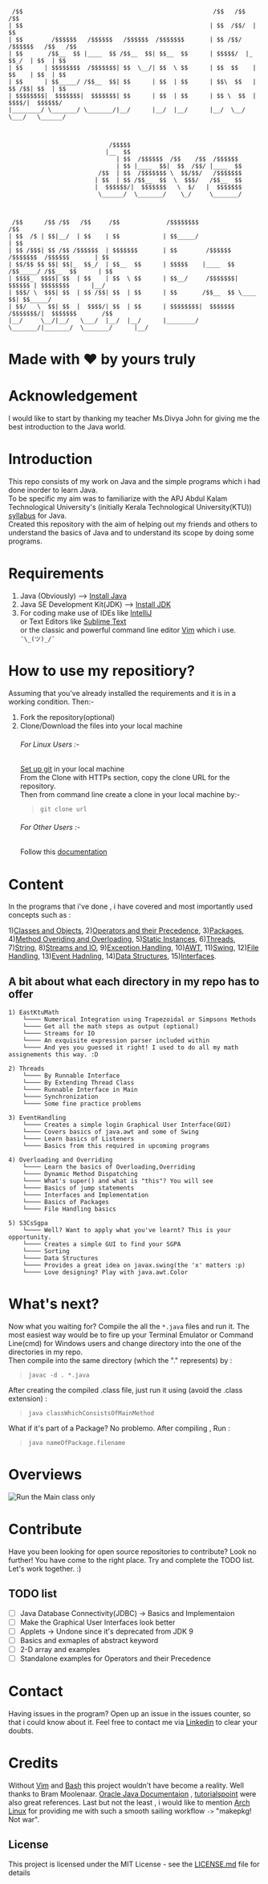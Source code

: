 ```
 /$$                                                     /$$   /$$   /$$                     
| $$                                                    | $$  /$$/  | $$                     
| $$        /$$$$$$   /$$$$$$   /$$$$$$  /$$$$$$$       | $$ /$$/  /$$$$$$   /$$   /$$       
| $$       /$$__  $$ |____  $$ /$$__  $$| $$__  $$      | $$$$$/  |_  $$_/  | $$  | $$       
| $$      | $$$$$$$$  /$$$$$$$| $$  \__/| $$  \ $$      | $$  $$    | $$    | $$  | $$       
| $$      | $$_____/ /$$__  $$| $$      | $$  | $$      | $$\  $$   | $$ /$$| $$  | $$       
| $$$$$$$$|  $$$$$$$|  $$$$$$$| $$      | $$  | $$      | $$ \  $$  |  $$$$/|  $$$$$$/       
|________/ \_______/ \_______/|__/      |__/  |__/      |__/  \__/   \___/   \______/          
                                                                                             
                                                                                             
                                                                                             
                            /$$$$$                                                           
                           |__  $$                                                           
                              | $$  /$$$$$$  /$$    /$$  /$$$$$$                             
                              | $$ |____  $$|  $$  /$$/ |____  $$                            
                         /$$  | $$  /$$$$$$$ \  $$/$$/   /$$$$$$$                            
                        | $$  | $$ /$$__  $$  \  $$$/   /$$__  $$                            
                        |  $$$$$$/|  $$$$$$$   \  $/   |  $$$$$$$                            
                         \______/  \_______/    \_/     \_______/                              
                                                                                             
                                                                                             
                                                                                             
 /$$      /$$ /$$   /$$     /$$             /$$$$$$$$                                     /$$
| $$  /$ | $$|__/  | $$    | $$            | $$_____/                                    | $$
| $$ /$$$| $$ /$$ /$$$$$$  | $$$$$$$       | $$        /$$$$$$   /$$$$$$$  /$$$$$$       | $$
| $$/$$ $$ $$| $$|_  $$_/  | $$__  $$      | $$$$$    |____  $$ /$$_____/ /$$__  $$      | $$
| $$$$_  $$$$| $$  | $$    | $$  \ $$      | $$__/     /$$$$$$$|  $$$$$$ | $$$$$$$$      |__/
| $$$/ \  $$$| $$  | $$ /$$| $$  | $$      | $$       /$$__  $$ \____  $$| $$_____/          
| $$/   \  $$| $$  |  $$$$/| $$  | $$      | $$$$$$$$|  $$$$$$$ /$$$$$$$/|  $$$$$$$       /$$
|__/     \__/|__/   \___/  |__/  |__/      |________/ \_______/|_______/  \_______/      |__/  
```
                                                                                                                                                                                       
# Made with ❤ by yours truly 

# Acknowledgement
I would like to start by thanking my teacher Ms.Divya John for giving me the best introduction to the Java world.

# Introduction
This repo consists of my work on Java and the simple programs which i had done inorder to learn Java.  
To be specific my aim was to familiarize with the APJ Abdul Kalam Technological University's (initially Kerala Technological University(KTU)) [syllabus](https://drive.google.com/file/d/0B9ojglPaasIEUUFuSVRXbDlZTEk/view) for Java.  
Created this repository with the aim of helping out my friends and others to understand the basics of Java and to understand its scope by doing some programs. 

# Requirements
1) Java (Obviously) --> [Install Java](https://java.com/en/download/help/download_options.xml)
2) Java SE Development Kit(JDK) --> [Install JDK](http://www.oracle.com/technetwork/java/javase/downloads/jdk10-downloads-4416644.html)
3) For coding make use of IDEs like [IntelliJ](https://www.jetbrains.com/idea/download/index.html#section=linux)  
   or Text Editors like [Sublime Text](https://www.sublimetext.com/3)  
   or the classic and powerful command line editor [Vim](https://www.vim.org/download.php) which i use. `¯\_(ツ)_/¯`

# How to use my repositiory? 
Assuming that you've already installed the requirements and it is in a working condition. Then:-    
1) Fork the repository(optional)
2) Clone/Download the files into your local machine  
   ###### For Linux Users :-  
   [Set up git](https://help.github.com/articles/set-up-git/) in your local machine  
   From the Clone with HTTPs section, copy the clone URL for the repository.  
   Then from command line create a clone in your local machine by:-  
   > `git clone url`  
   ###### For Other Users :-
   Follow this [documentation](https://help.github.com/articles/cloning-a-repository/)

# Content
In the programs that i've done , i have covered and most importantly used concepts such as :

1)[Classes and Objects](https://www.tutorialspoint.com/java/java_object_classes.htm),
2)[Operators and their Precedence](https://docs.oracle.com/javase/tutorial/java/nutsandbolts/operators.html),
3)[Packages](https://www.tutorialspoint.com/java/java_packages.htm),
4)[Method Overiding and Overloading](https://www.programcreek.com/2009/02/overriding-and-overloading-in-java-with-examples/), 
5)[Static Instances](https://www.javatpoint.com/static-keyword-in-java), 
6)[Threads](https://www.javaworld.com/article/2077138/java-concurrency/introduction-to-java-threads.html), 
7)[String](https://www.tutorialspoint.com/java/java_strings.htm), 
8)[Streams and IO](https://docs.oracle.com/javase/1.5.0/docs/api/java/io/package-summary.html), 
9)[Exception Handling](https://docs.oracle.com/javase/tutorial/essential/exceptions/), 
10)[AWT](https://www.javatpoint.com/java-awt), 
11)[Swing](http://zetcode.com/tutorials/javaswingtutorial/), 
12)[File Handling](http://www.dailyfreecode.com/code/file-handling-java-3430.aspx), 
13)[Event Hadnling](https://docs.oracle.com/javase/tutorial/uiswing/events/index.html), 
14)[Data Structures](http://java.wikia.com/wiki/Data_Structures),
15)[Interfaces](https://docs.oracle.com/javase/tutorial/java/IandI/createinterface.html).

## A bit about what each directory in my repo has to offer

```
1) EastKtuMath
	└──── Numerical Integration using Trapezoidal or Simpsons Methods
	└──── Get all the math steps as output (optional)
	└──── Streams for IO 
	└──── An exquisite expression parser included within
	└──── And yes you guessed it right! I used to do all my math assignements this way. :D

2) Threads
	└──── By Runnable Interface 
	└──── By Extending Thread Class
	└──── Runnable Interface in Main
	└──── Synchronization
	└──── Some fine practice problems

3) EventHandling
	└──── Creates a simple login Graphical User Interface(GUI)
	└──── Covers basics of java.awt and some of Swing
	└──── Learn basics of Listeners 
	└──── Basics from this required in upcoming programs

4) Overloading and Overriding
	└──── Learn the basics of Overloading,Overriding
	└──── Dynamic Method Dispatching 
	└──── What's super() and what is "this"? You will see
	└──── Basics of jump statements
	└──── Interfaces and Implementation
	└──── Basics of Packages
	└──── File Handling basics

5) S3CsSgpa      
	└──── Well? Want to apply what you've learnt? This is your opportunity. 
	└──── Creates a simple GUI to find your SGPA
	└──── Sorting 
	└──── Data Structures 
	└──── Provides a great idea on javax.swing(the 'x' matters :p) 
	└──── Love designing? Play with java.awt.Color
```      

# What's next?
Now what you waiting for? Compile the all the `*.java` files and run it.
The most easiest way would be to fire up your Terminal Emulator or Command Line(cmd) for Windows users and change directory into the one of the directories in my repo.  
Then compile into the same directory (which the "." represents) by :

> `javac -d . *.java`

After creating the compiled .class file, just run it using (avoid the .class extension) :

> `java classWhichConsistsOfMainMethod`

What if it's part of a Package? No problemo. After compiling , Run :

> `java nameOfPackage.filename`

# Overviews
![](https://github.com/yedhink/KTU-Java/blob/master/.gif/EasyKtuMath.gif "Run the Main class only")

# Contribute
Have you been looking for open source repositories to contribute? Look no further! You have come to the right place. Try and complete the TODO list. Let's work together. :)

## TODO list

- [ ] Java Database Connectivity(JDBC) -> Basics and Implementaion
- [ ] Make the Graphical User Interfaces look better
- [ ] Applets -> Undone since it's deprecated from JDK 9
- [ ] Basics and exmaples of abstract keyword
- [ ] 2-D array and examples
- [ ] Standalone examples for Operators and their Precedence

# Contact
Having issues in the program? Open up an issue in the issues counter, so that i could know about it.
Feel free to contact me via [Linkedin](https://www.linkedin.com/in/yedhin1998/) to clear your doubts.

# Credits
Without [Vim](https://en.wikipedia.org/wiki/Vim_(text_editor)) and [Bash](https://en.wikipedia.org/wiki/Bash_%28Unix_shell%29) this project wouldn't have become a reality. Well thanks to Bram Moolenaar. [Oracle Java Documentaion](http://www.oracle.com/technetwork/java/javase/overview/index.html) , [tutorialspoint](https://www.tutorialspoint.com/index.htm) were also great references. Last but not the least , i would like to mention [Arch Linux](https://www.distrowatch.com/table.php?distribution=arch) for providing me with such a smooth sailing workflow `->` "makepkg! Not war".

## License  
This project is licensed under the MIT License - see the [LICENSE.md](https://github.com/yedhink/KTU-Java/blob/master/LICENSE) file for details
